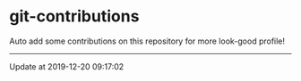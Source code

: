 # git-contributions

Auto add some contributions on this repository for more look-good profile!

---

Update at 2019-12-20 09:17:02
